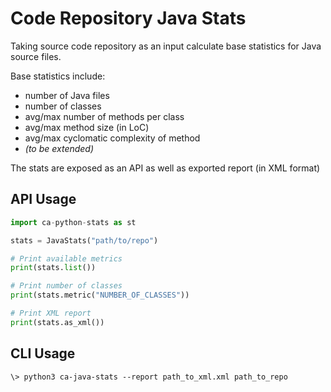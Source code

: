 # Code Repository Java Stats

Taking source code repository as an input calculate base statistics for Java source files.  

Base statistics include:
- number of Java files
- number of classes
- avg/max number of methods per class
- avg/max method size (in LoC)
- avg/max cyclomatic complexity of method
- _(to be extended)_ 

The stats are exposed as an API as well as exported report (in XML format)

## API Usage

```python
import ca-python-stats as st

stats = JavaStats("path/to/repo")

# Print available metrics
print(stats.list())

# Print number of classes
print(stats.metric("NUMBER_OF_CLASSES"))

# Print XML report
print(stats.as_xml())
```

## CLI Usage

```shell
\> python3 ca-java-stats --report path_to_xml.xml path_to_repo
```
